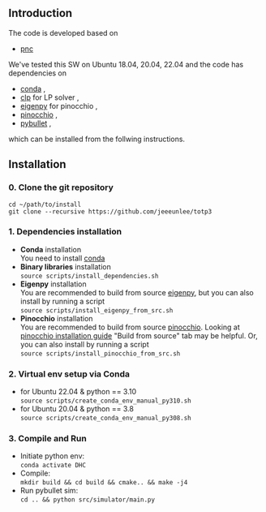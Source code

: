 ## Introduction

The code is developed based on
- [pnc](https://github.com/junhyeokahn/PnC)

We've tested this SW on Ubuntu 18.04, 20.04, 22.04 and the code has dependencies on
- [conda](https://www.anaconda.com/products/distribution#linux) ,
- [clp](https://github.com/coin-or/Clp) for LP solver ,
- [eigenpy](https://github.com/stack-of-tasks/eigenpy) for pinocchio ,
- [pinocchio](https://github.com/stack-of-tasks/pinocchio) ,
- [pybullet](https://pybullet.org/wordpress/) ,

which can be installed from the follwing instructions.

## Installation
### 0. Clone the git repository
```cd ~/path/to/install``` <br/>
```git clone --recursive https://github.com/jeeeunlee/totp3 ```

### 1. Dependencies installation
- **Conda** installation<br/>
You need to install [conda](https://conda.io/projects/conda/en/latest/user-guide/install/linux.html)
- **Binary libraries** installation <br/>
```source scripts/install_dependencies.sh```
- **Eigenpy** installation <br/>
You are recommended to build from source [eigenpy](https://github.com/stack-of-tasks/eigenpy), but you can also install by running a script <br/>
```source scripts/install_eigenpy_from_src.sh```
- **Pinocchio** installation <br/>
You are recommended to build from source [pinocchio](https://github.com/stack-of-tasks/pinocchio). Looking at [pinocchio installation guide](https://stack-of-tasks.github.io/pinocchio/download.html) "Build from source" tab may be helpful. Or, you can also install by running a script <br/>
```source scripts/install_pinocchio_from_src.sh```

### 2. Virtual env setup via Conda
- for Ubuntu 22.04 & python == 3.10 <br/>
```source scripts/create_conda_env_manual_py310.sh```
- for Ubuntu 20.04 & python == 3.8 <br/>
```source scripts/create_conda_env_manual_py308.sh```
<!-- - env.yml installation <br/>
```source scripts/create_conda_env.sh``` -->

### 3. Compile and Run
- Initiate python env:<br/>
```conda activate DHC```
- Compile:<br/>
```mkdir build && cd build && cmake.. && make -j4 ```
- Run pybullet sim:<br/>
```cd .. && python src/simulator/main.py```
